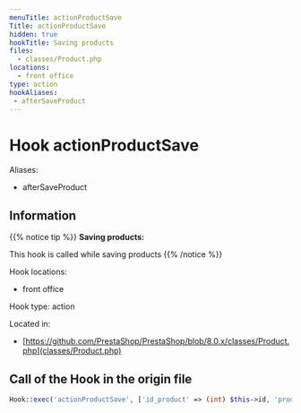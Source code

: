 ```yaml
---
menuTitle: actionProductSave
Title: actionProductSave
hidden: true
hookTitle: Saving products
files:
  - classes/Product.php
locations:
  - front office
type: action
hookAliases:
 - afterSaveProduct
---
```


# Hook actionProductSave

Aliases: 
 - afterSaveProduct



## Information

{{% notice tip %}}
**Saving products:** 

This hook is called while saving products
{{% /notice %}}

Hook locations: 
  - front office

Hook type: action

Located in: 
  - [https://github.com/PrestaShop/PrestaShop/blob/8.0.x/classes/Product.php](classes/Product.php)

## Call of the Hook in the origin file

```php
Hook::exec('actionProductSave', ['id_product' => (int) $this->id, 'product' => $this])
```